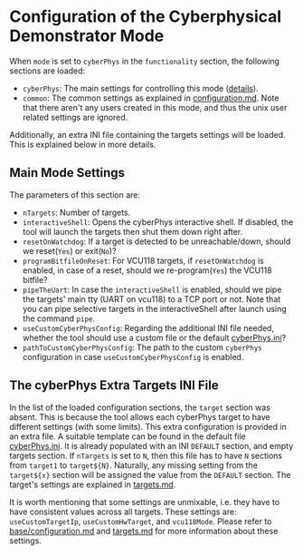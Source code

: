 # Configuration of the Cyberphysical Demonstrator Mode #

When `mode` is set to `cyberPhys` in the `functionality` section, the following sections are loaded:    
- `cyberPhys`: The main settings for controlling this mode ([details](#main-mode-settings)).
- `common`: The common settings as explained in [configuration.md](../base/configuration.md). Note that there aren't any users created in this mode, and thus the unix user related settings are ignored.

Additionally, an extra INI file containing the targets settings will be loaded. This is explained below in more details.

## Main Mode Settings

The parameters of this section are:
  - `nTargets`: Number of targets.
  - `interactiveShell`: Opens the cyberPhys interactive shell. If disabled, the tool will launch the targets then shut them down right after.
  - `resetOnWatchdog`: If a target is detected to be unreachable/down, should we reset(`Yes`) or exit(`No`)?
  - `programBitfileOnReset`: For VCU118 targets, if `resetOnWatchdog` is enabled, in case of a reset, should we re-program(`Yes`) the VCU118 bitfile?
  - `pipeTheUart`: In case the `interactiveShell` is enabled, should we pipe the targets' main tty (UART on vcu118) to a TCP port or not. Note that you can pipe selective targets in the interactiveShell after launch using the command `pipe`.
  - `useCustomCyberPhysConfig`: Regarding the additional INI file needed, whether the tool should use a custom file or the default [cyberPhys.ini](../../cyberPhys.ini)?
  - `pathToCustomCyberPhysConfig`: The path to the custom `cyberPhys` configuration in case `useCustomCyberPhysConfig` is enabled.


## The cyberPhys Extra Targets INI File

In the list of the loaded configuration sections, the `target` section was absent. This is because the tool allows each cyberPhys target to have different settings (with some limits). This extra configuration is provided in an extra file. A suitable template can be found in the default file [cyberPhys.ini](../../cyberPhys.ini). It is already populated with an INI `DEFAULT` section, and empty targets section. If `nTargets` is set to `N`, then this file has to have `N` sections from `target1` to `target${N}`. Naturally, any missing setting from the `target${x}` section will be assigned the value from the `DEFAULT` section. The target's settings are explained in [targets.md](../base/targets.md).

It is worth mentioning that some settings are unmixable, i.e. they have to have consistent values across all targets. These settings are: `useCustomTargetIp`, `useCustomHwTarget`, and `vcu118Mode`. Please refer to [base/configuration.md](../base/configuration.md) and [targets.md](../base/targets.md) for more information about these settings.
